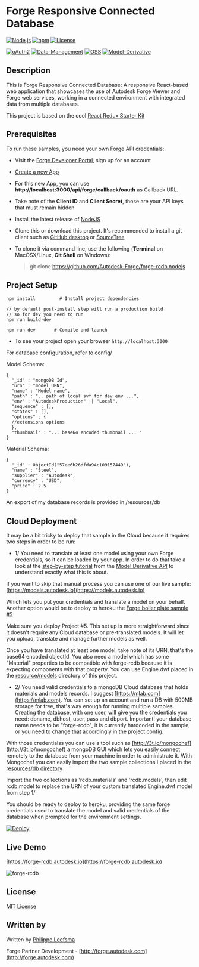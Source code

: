 
# Forge Responsive Connected Database

[![Node.js](https://img.shields.io/badge/Node.js-4.4.3-blue.svg)](https://nodejs.org/)
[![npm](https://img.shields.io/badge/npm-2.15.1-blue.svg)](https://www.npmjs.com/)
[![License](http://img.shields.io/:license-mit-blue.svg)](http://opensource.org/licenses/MIT)

[![oAuth2](https://img.shields.io/badge/oAuth2-v1-green.svg)](http://developer.autodesk.com/)
[![Data-Management](https://img.shields.io/badge/Data%20Management-v1-green.svg)](http://developer.autodesk.com/)
[![OSS](https://img.shields.io/badge/OSS-v2-green.svg)](http://developer.autodesk.com/)
[![Model-Derivative](https://img.shields.io/badge/Model%20Derivative-v2-green.svg)](http://developer.autodesk.com/)

## Description

This is Forge Responsive Connected Database: A responsive React-based web application that showcases the use of Autodesk Forge Viewer and Forge web services, working in a connected environment with integrated data from multiple databases.

This project is based on the cool [React Redux Starter Kit](https://github.com/davezuko/react-redux-starter-kit)


## Prerequisites

To run these samples, you need your own Forge API credentials:

 * Visit the [Forge Developer Portal](https://developer.autodesk.com), sign up for an account
 * [Create a new App](https://developer.autodesk.com/myapps/create)
 * For this new App, you can use <b>http://localhost:3000/api/forge/callback/oauth</b> as Callback URL.
 * Take note of the <b>Client ID</b> and <b>Client Secret</b>, those are your API keys that must remain hidden
 * Install the latest release of [NodeJS](https://nodejs.org)
 * Clone this or download this project. It's recommended to install a git client such as [GitHub desktop](https://desktop.github.com/) or [SourceTree](https://www.sourcetreeapp.com/)
 * To clone it via command line, use the following (<b>Terminal</b> on MacOSX/Linux, <b>Git Shell</b> on Windows):

    > git clone https://github.com/Autodesk-Forge/forge-rcdb.nodejs


## Project Setup

    npm install         # Install project dependencies

    // by default post-install step will run a production build
    // so for dev you need to run
    npm run build-dev

    npm run dev       # Compile and launch


* To see your project open your browser `http://localhost:3000`

For database configuration, refer to config/

Model Schema:

    {
      "_id" : "mongoDB Id",
      "urn" : "model URN",
      "name" : "Model name",
      "path" : "...path of local svf for dev env ...",
      "env" : "AutodeskProduction" || "Local",
      "sequence" : [],
      "states" : [],
      "options" : {
      //extensions options
      },
      "thumbnail" : "... base64 encoded thumbnail ... "
    }

Material Schema:

    {
      "_id" : ObjectId("57ee6b26dfda94c109157449"),
      "name" : "Steel",
      "supplier" : "Autodesk",
      "currency" : "USD",
      "price" : 2.5
    }

An export of my database records is provided in /resources/db


## Cloud Deployment

It may be a bit tricky to deploy that sample in the Cloud because it requires two steps in order to be run:

 * 1/ You need to translate at least one model using your own Forge credentials, so it can be loaded by your app. In order to do that take a look at the [step-by-step tutorial](https://developer.autodesk.com/en/docs/model-derivative/v2/tutorials/prepare-file-for-viewer/) from the [Model Derivative API](https://developer.autodesk.com/en/docs/model-derivative/v2/overview/) to understand exactly what this is about.

If you want to skip that manual process you can use one of our live sample: [https://models.autodesk.io](https://models.autodesk.io)

Which lets you put your credentials and translate a model on your behalf. Another option would be to deploy to heroku the [Forge boiler plate sample #5](https://github.com/Autodesk-Forge/forge-boilers.nodejs)

Make sure you deploy Project #5. This set up is more straightforward since it doesn't require any Cloud database or pre-translated models. It will let you upload, translate and manage further models as well.

Once you have translated at least one model, take note of its URN, that's the base64 encoded objectId. You also need a model which has some "Material" properties to be compatible with forge-rcdb because it is expecting components with that property. You can use Engine.dwf placed in the [resource/models](https://github.com/Autodesk-Forge/forge-rcdb.nodejs/tree/master/resources/models) directory of this project.

 * 2/ You need valid credentials to a mongoDB Cloud database that holds materials and models records. I suggest [https://mlab.com](https://mlab.com). You can set up an account and run a DB with 500MB storage for free, that's way enough for running multiple samples. Creating the database, with one user, will give you the credentials you need: dbname, dbhost, user, pass and dbport.
 Important! your database name needs to be "forge-rcdb", it is currently hardcoded in the sample, or you need to change that accordingly in the project config.

With those credentialss you can use a tool such as [http://3t.io/mongochef](http://3t.io/mongochef) a mongoDB GUI which lets you easily connect remotely to the database from your machine in order to administrate it. With Mongochef you can easily import the two sample collections I placed in the [resources/db directory](https://github.com/Autodesk-Forge/forge-rcdb.nodejs/tree/master/resources/db)

Import the two collections as 'rcdb.materials' and 'rcdb.models', then edit rcdb.model to replace the URN of your custom translated Engine.dwf model from step 1/

You should be ready to deploy to heroku, providing the same forge credentials used to translate the model and valid credentials of the database when prompted for the environment settings.

[![Deploy](https://www.herokucdn.com/deploy/button.svg)](https://heroku.com/deploy)

## Live Demo

[https://forge-rcdb.autodesk.io](https://forge-rcdb.autodesk.io)

 ![forge-rcdb](resources/img/forge-rcdb.jpg)

## License

[MIT License](http://opensource.org/licenses/MIT)

## Written by

Written by [Philippe Leefsma](http://twitter.com/F3lipek)

Forge Partner Development - [http://forge.autodesk.com](http://forge.autodesk.com)
